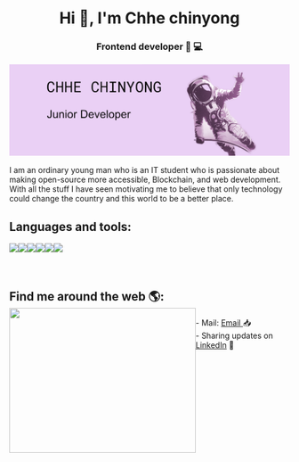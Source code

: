 <h1 align="center">Hi 👋, I'm Chhe chinyong</h1>
<h3 align="center">Frontend developer 🧑 💻</h3>

<img src="https://github.com/Chhe-chinyong/Chhe-chinyong/blob/master/github_cover.png?raw=true" alt="banner says hello world">

I am an ordinary young man who is an IT student who is passionate about making open-source more accessible, Blockchain, and web development. With all the stuff I have seen motivating me to believe that only technology could change the country and this world to be a better place.

## Languages and tools: </br>
  <img align="left" src="https://img.icons8.com/color/48/000000/html-5.png"/>
  <img align= "left" src="https://img.icons8.com/color/48/000000/css3.png"/>
  <img align= "left" src="https://img.icons8.com/color/48/000000/javascript.png"/>
  <img align= "left" src="https://img.icons8.com/color/48/000000/c-programming.png"/>
  <img align= "left" src="https://img.icons8.com/fluent/48/000000/visual-studio-code-2019.png"/>
  <img align= "left" src="https://img.icons8.com/color/48/000000/nodejs.png"/>

  </br>
  </br>
  </br>
  <p> </p>
  


## Find me around the web 🌎: <a href="https://github.com/Chhe-chinyong"><img align="left" width="335" height="260" src="https://netbramha.com/wp-content/uploads/2016/12/front-end-developers-openings-1.gif"></a> 
  <p> </p>
  - Mail: <a href="chhechinyong01@gmail.com">Email </a> 📥 </br>
  - Sharing updates on <a href="https://www.linkedin.com/in/chinyong-chhe-a8178b197/">LinkedIn</a> 💼
